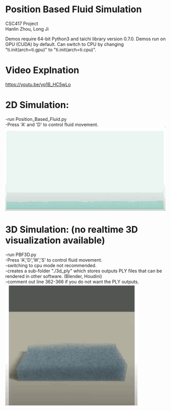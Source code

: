 # Position Based Fluid Simulation
CSC417 Project \
Hanlin Zhou, Long Ji 

Demos require 64-bit Python3 and taichi library version 0.7.0.
Demos run on GPU (CUDA) by default. 
Can switch to CPU by changing "ti.init(arch=ti.gpu)" to "ti.init(arch=ti.cpu)".
# Video Explnation
https://youtu.be/yp1B_HC5wLo
# 2D Simulation:
-run Position_Based_Fluid.py \
-Press 'A' and 'D' to control fluid movement.
\
![](2d-demo.gif)

# 3D Simulation: (no realtime 3D visualization available)
-run PBF3D.py \
-Press 'A','D','W','S' to control fluid movement. \
-switching to cpu mode not recommended. \
-creates a sub-folder "./3d_ply" which stores outputs PLY files that can be rendered in other software. (Blender, Houdini) \
-comment out line 362-366 if you do not want the PLY outputs.
\
![](3d-demo.gif)


